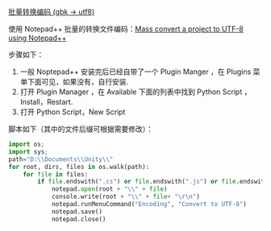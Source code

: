 [批量转换编码 (gbk -> utf8)](http://www.cnblogs.com/yili16438/p/3801013.html)


使用 Notepad++ 批量的转换文件编码：[Mass convert a project to UTF-8 using Notepad++](http://pw999.wordpress.com/2013/08/19/mass-convert-a-project-to-utf-8-using-notepad/)

步骤如下：

1. 一般 Noptepad++ 安装完后已经自带了一个 Plugin Manger ，在 Plugins 菜单下面可见，如果没有，自行安装. 
2. 打开 Plugin Manager ，在 Available 下面的列表中找到 Python Script ，Install，Restart. 
3. 打开 Python Script，New Script

脚本如下（其中的文件后缀可根据需要修改）：


```py
import os;
import sys;
path="D:\\Documents\\Unity\\"
for root, dirs, files in os.walk(path):
    for file in files:
        if file.endswith(".cs") or file.endswith(".js") or file.endswith(".txt"):
            notepad.open(root + "\\" + file)
            console.write(root + "\\" + file+ "\r\n")
            notepad.runMenuCommand("Encoding", "Convert to UTF-8")
            notepad.save()
            notepad.close()
```
